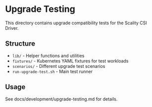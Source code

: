 # Upgrade Testing

This directory contains upgrade compatibility tests for the Scality CSI Driver.

## Structure

- `lib/` - Helper functions and utilities
- `fixtures/` - Kubernetes YAML fixtures for test workloads
- `scenarios/` - Different upgrade test scenarios
- `run-upgrade-test.sh` - Main test runner

## Usage

See docs/development/upgrade-testing.md for details.
